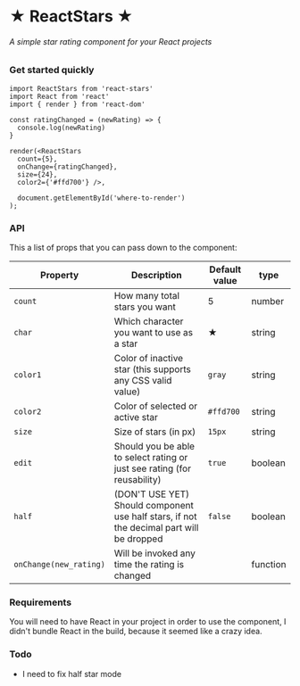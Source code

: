 # ★ ReactStars ★
###### A simple star rating component for your React projects

### Get started quickly
```
import ReactStars from 'react-stars'
import React from 'react'
import { render } from 'react-dom'

const ratingChanged = (newRating) => {
  console.log(newRating)
}

render(<ReactStars
  count={5},
  onChange={ratingChanged},
  size={24},
  color2={'#ffd700'} />,

  document.getElementById('where-to-render')
);
```
### API

This a list of props that you can pass down to the component:

| Property | Description | Default value | type |
| - | - | - | - |
| `count` | How many total stars you want  | 5 | number |
| `char` | Which character you want to use as a star | ★ | string |
| `color1` | Color of inactive star (this supports any CSS valid value) | `gray` | string |
| `color2` | Color of selected or active star | `#ffd700` | string |
| `size` | Size of stars (in px) | `15px` | string |
| `edit` | Should you be able to select rating or just see rating (for reusability) | `true` | boolean |
| `half` | (DON'T USE YET) Should component use half stars, if not the decimal part will be dropped | `false` | boolean
| `onChange(new_rating)` | Will be invoked any time the rating is changed | | function |

### Requirements

You will need to have React in your project in order to use the component, I didn't bundle React in the build, because it seemed like a crazy idea.

### Todo

* I need to fix half star mode
